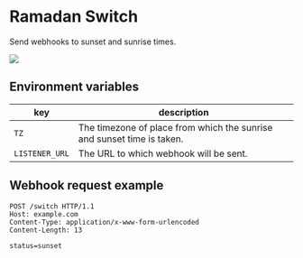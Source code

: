 # Ramadan Switch
Send webhooks to sunset and sunrise times.

[![](https://www.herokucdn.com/deploy/button.svg)](https://heroku.com/deploy?template=https://github.com/hoto17296/ramadan-switch)

## Environment variables
| key | description |
|---|---|
| `TZ` | The timezone of place from which the sunrise and sunset time is taken. |
| `LISTENER_URL` | The URL to which webhook will be sent. |

## Webhook request example
```
POST /switch HTTP/1.1
Host: example.com
Content-Type: application/x-www-form-urlencoded
Content-Length: 13

status=sunset
```
